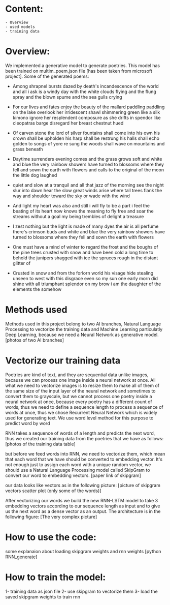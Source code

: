 # Content:
	- Overview
	- used models
	- training data
# Overview:
We implemented a generative model to generate poetries. This model has been trained on multim_poem.json file [has been taken from microsoft project]. Some of the generated poems:
- Among shrapnel bursts dazed by death's incandescence of the world and all i ask is a windy day with the white clouds flying and the flung spray and the blown spume and the sea gulls crying

- For our lives and fates enjoy the beauty of the mallard paddling paddling on the lake overlook her irridescent shawl shimmering green like a silk kimono ignore her resplendent composure as she drifts in spendor like cleopatras barge disregard her breast chestnut hued

- Of carven stone the lord of silver fountains shall come into his own his crown shall be upholden his harp shall be restrung his halls shall echo golden to songs of yore re sung the woods shall wave on mountains and grass beneath

- Daytime surrenders evening comes and the grass grows soft and white and blue the very rainbow showers have turned to blossoms where they fell and sown the earth with flowers and calls to the original of the moon the little dog laughed

- quiet and slow at a tranquil and all that jazz of the morning see the night slur into dawn hear the slow great winds arise where tall trees flank the way and shoulder toward the sky or wade with the wind

- And light my heart was also and still i will fly to be a part i feel the beating of its heart now knows the meaning to fly free and soar the streams without a goal my being trembles of delight a treasure

- I zest nothing but the light is made of many dyes the air is all perfume there's crimson buds and white and blue the very rainbow showers have turned to blossoms where they fell and sown the earth with flowers

- One must have a mind of winter to regard the frost and the boughs of the pine trees crusted with snow and have been cold a long time to behold the junipers shagged with ice the spruces rough in the distant glitter of

- Crusted in snow and from the forlorn world his visage hide stealing unseen to west with this disgrace even so my sun one early morn did shine with all triumphant splendor on my brow i am the daughter of the elements the somehow

# Methods used
Methods used in this project belong to two AI branches, Natural Language Processing to vectorize the training data and Machine Learning particulatly Deep Learning, because we need a Neural Network as generative model.
[photos of two AI branches]

# Vectorize our training data
Poetries are kind of text, and they are sequential data unlike images, because we can process one image inside a neural network at once. All what we need to vectorize images is to resize them to make all of them of the same size of the input layer of the neural network and sometimes to convert them to grayscale, but we cannot process one poetry inside a neural network at once, because every poetry has a different count of words, thus we need to define a sequence length to process a sequence of words at once, thus we chose Recurrent Neural Network which is widely used for generating text. We use word level method for this purpose to predict word by word 

RNN takes a sequence of words of a length and predicts the next word, thus we created our training data from the poetries that we have as follows:
[photos of the training data table]

but before we feed words into RNN, we need to vectorize them, which mean that each word that we have should be converted to embedding vector.
It's not enough just to assign each word with a unique random vector, we should use a Natural Language Processing model called SkipGram to convert our word to embedding vectors. [paper link of skipgram]

our data looks like vectors as in the following picture:
[picture of skipgram vectors scatter plot (only some of the words)]

After vectorizing our words we build the new RNN-LSTM model to take 3 embedding vectors according to our sequence length as input and to give us the next word as a dense vector as an output. The architecture is in the following figure:
[The very complex picture]

# How to use the code:
some explanaion about loading skipgram weights and rnn weights
[python RNN_generate]

# How to train the model:
1- training data as json file
2- use skipgram to vectorize them
3- load the saved skipgram weights to train rnn



















